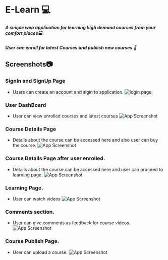 # E-Learn 💻

##### A simple web application for learning high demand courses from your comfort places💻

##### User can enroll for latest Courses and publish new courses.🚀

## Screenshots📷

### SignIn and SignUp Page

- Users can create an account and sigin to application.
  ![login page](https://res.cloudinary.com/pavan01/image/upload/v1655539538/upload1_cnusko.png)

### User DashBoard

- User can view enrolled courses and latest courses
  ![App Screenshot](https://res.cloudinary.com/pavan01/image/upload/v1655540265/upload2_p7vxza.png)

### Course Details Page

- Details about the course can be accessed here and also user can buy the course.
  ![App Screenshot](https://res.cloudinary.com/pavan01/image/upload/v1655540448/buy_yeqomn.png)

### Course Details Page after user enrolled.

- Details about the course can be accessed here and user can proceed to learning page.
  ![App Screenshot](https://res.cloudinary.com/pavan01/image/upload/v1655540584/uploadGOto_ljfvoz.png)

### Learning Page.

- User can watch videos
  ![App Screenshot](https://res.cloudinary.com/pavan01/image/upload/v1655540817/Lpage_teqt0v.png)

### Comments section.

- User can give comments as feedback for course videos.
  ![App Screenshot](https://res.cloudinary.com/pavan01/image/upload/v1655540925/commentspage_oaapng.png)

### Course Publish Page.

- User can upload a course.
  ![App Screenshot](https://res.cloudinary.com/pavan01/image/upload/v1655540995/publishpage_oytuec.png)
